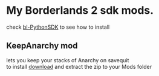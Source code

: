 # My Borderlands 2 sdk mods.
check [bl-PythonSDK](https://bl-sdk.github.io/) to see how to install

## KeepAnarchy mod
  lets you keep your stacks of Anarchy on savequit  
  to install [download](https://github.com/Sampletext282/bl2-mods/raw/refs/heads/main/KeepAnarchy/KeepAnarchy.zip) and extract the zip to your Mods folder
